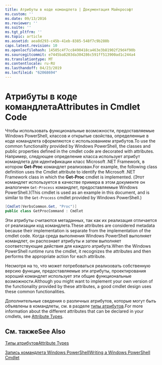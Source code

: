 ```yaml
---
title: Атрибуты в коде командлета | Документация Майкрософт
ms.custom: ''
ms.date: 09/13/2016
ms.reviewer: ''
ms.suite: ''
ms.tgt_pltfrm: ''
ms.topic: article
ms.assetid: aea8d293-c45b-41eb-8385-548f7c9b280b
caps.latest.revision: 10
ms.openlocfilehash: 14505c4f7cc8490418ca463e3b81902f29d4f90b
ms.sourcegitcommit: e7445ba8203da304286c591ff513900ad1c244a4
ms.translationtype: MT
ms.contentlocale: ru-RU
ms.lasthandoff: 04/23/2019
ms.locfileid: "62068694"
---
```

# <a name="attributes-in-cmdlet-code"></a><span data-ttu-id="45104-102">Атрибуты в коде командлета</span><span class="sxs-lookup"><span data-stu-id="45104-102">Attributes in Cmdlet Code</span></span>

<span data-ttu-id="45104-103">Чтобы использовать функциональные возможности, предоставляемые Windows PowerShell, классов и открытые свойства, определенные в коде командлета оформляются с использованием атрибутов.</span><span class="sxs-lookup"><span data-stu-id="45104-103">To use the common functionality provided by Windows PowerShell, the classes and public properties defined in the cmdlet code are decorated with attributes.</span></span> <span data-ttu-id="45104-104">Например, следующее определение класса использует атрибут командлета для идентификации класс Microsoft .NET Framework, в котором **Get-Proc** командлет реализован.</span><span class="sxs-lookup"><span data-stu-id="45104-104">For example, the following class definition uses the Cmdlet attribute to identify the Microsoft .NET Framework class in which the **Get-Proc** cmdlet is implemented.</span></span> <span data-ttu-id="45104-105">(Этот командлет используется в качестве примера в этом документе он аналогичен `Get-Process` командлет, предоставляемые Windows PowerShell.)</span><span class="sxs-lookup"><span data-stu-id="45104-105">(This cmdlet is used as an example in this document, and is similar to the `Get-Process` cmdlet provided by Windows PowerShell.)</span></span>

```csharp
[Cmdlet(VerbsCommon.Get, "Proc")]
public class GetProcCommand : Cmdlet
```

<span data-ttu-id="45104-106">Эти атрибуты считаются метаданных, так как их реализация отличается от реализации код командлета.</span><span class="sxs-lookup"><span data-stu-id="45104-106">These attributes are considered metadata because their implementation is separate from the implementation of the cmdlet code.</span></span> <span data-ttu-id="45104-107">Когда среда выполнения Windows PowerShell выполняет командлет, он распознает атрибуты и затем выполняет соответствующие действия для каждого атрибута.</span><span class="sxs-lookup"><span data-stu-id="45104-107">When the Windows PowerShell runtime runs the cmdlet, it recognizes the attributes and then performs the appropriate action for each attribute.</span></span>

<span data-ttu-id="45104-108">Несмотря на то, что может потребоваться реализовать собственную версию функции, предоставляемые эти атрибуты, проектирования хороший командлет использует эти общие функциональные возможности.</span><span class="sxs-lookup"><span data-stu-id="45104-108">Although you might want to implement your own version of the functionality provided by these attributes, a good cmdlet design uses these common functionalities.</span></span>

<span data-ttu-id="45104-109">Дополнительные сведения о различных атрибутов, которые могут быть объявлены в командлеты, см. в разделе [типы атрибутов](./attribute-types.md).</span><span class="sxs-lookup"><span data-stu-id="45104-109">For more information about the different attributes that can be declared in your cmdlets, see [Attribute Types](./attribute-types.md).</span></span>

## <a name="see-also"></a><span data-ttu-id="45104-110">См. также</span><span class="sxs-lookup"><span data-stu-id="45104-110">See Also</span></span>

[<span data-ttu-id="45104-111">Типы атрибутов</span><span class="sxs-lookup"><span data-stu-id="45104-111">Attribute Types</span></span>](./attribute-types.md)

[<span data-ttu-id="45104-112">Запись командлета Windows PowerShell</span><span class="sxs-lookup"><span data-stu-id="45104-112">Writing a Windows PowerShell Cmdlet</span></span>](./writing-a-windows-powershell-cmdlet.md)
